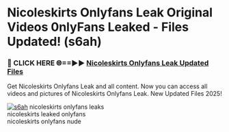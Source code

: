 # Nicoleskirts Onlyfans Leak Original Videos 0nlyFans Leaked - Files Updated! (s6ah)

<h3>🔴 CLICK HERE 🌐==►► <a href="https://tinyurl.com/x26r9saj" rel="nofollow">Nicoleskirts Onlyfans Leak Updated Files</a></h3>

Get Nicoleskirts Onlyfans Leak and all content. Now you can access all videos and pictures of Nicoleskirts Onlyfans Leak. New Updated Files 2025!

[![s6ah](https://i.imgur.com/LkgZPqh.gif)](https://tinyurl.com/x26r9saj)
nicoleskirts onlyfans leaks<br>
nicoleskirts leaked onlyfans<br>
nicoleskirts onlyfans nude